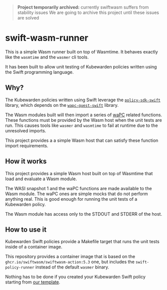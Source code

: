 > **Project temporarily archived:** currently swiftwasm suffers from stability issues
> We are going to archive this project until these issues are solved

# swift-wasm-runner

This is a simple Wasm runner built on top of Wasmtime. It behaves exactly like
the `wasmtime` and the `wasmer` cli tools.

It has been built to allow unit testing of Kubewarden policies written using
the Swift programming language.

## Why?

The Kubewarden policies written using Swift leverage the [`policy-sdk-swift`](https://github.com/kubewarden/policy-sdk-swift)
library, which depends on the [`wapc-guest-swift`](https://github.com/wapc/wapc-guest-swift) library.

The Wasm modules built will then import a series of [waPC](https://wapc.io/)
related functions. These functions must be provided by the Wasm host when
the unit tests are run. This causes tools like `wasmer` and `wasmtime`
to fail at runtime due to the unresolved imports.

This project provides a a simple Wasm host that can satisfy these function import
requirements.

## How it works

This project provides a simple Wasm host built on top of Wasmtime that load
and evaluate a Wasm module.

The WASI snapshot 1 and the waPC functions are made available to the Wasm module.
The waPC ones are simple mocks that do not perform anything real. This is good
enough for running the unit tests of a Kubewarden policy.

The Wasm module has access only to the STDOUT and STDERR of the host.

## How to use it

Kubewarden Swift policies provide a Makefile target that runs the unit
tests inside of a container image.

This repository provides a container image that is based on the
`ghcr.io/swiftwasm/swiftwasm-action:5.3` one, but includes the
`swift-policy-runner` instead of the default `wasmer` binary.

Nothing has to be done if you created your Kubewarden Swift policy starting
from [our template](https://github.com/kubewarden/swift-policy-template).
